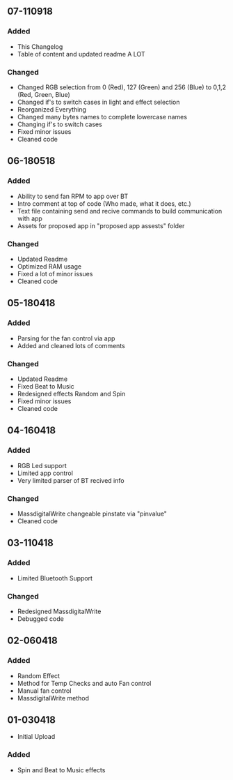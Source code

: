 ## 07-110918

### Added

- This Changelog
- Table of content and updated readme A LOT

### Changed

- Changed RGB selection from 0 (Red), 127 (Green) and 256 (Blue) to 0,1,2 (Red, Green, Blue)
- Changed if's to switch cases in light and effect selection
- Reorganized Everything
- Changed many bytes names to complete lowercase names
- Changing if's to switch cases
- Fixed minor issues
- Cleaned code

## 06-180518

### Added

- Ability to send fan RPM to app over BT
- Intro comment at top of code (Who made, what it does, etc.)
- Text file containing send and recive commands to build communication with app
- Assets for proposed app in "proposed app assests" folder

### Changed

- Updated Readme
- Optimized RAM usage
- Fixed a lot of minor issues
- Cleaned code

## 05-180418

### Added

- Parsing for the fan control via app
- Added and cleaned lots of comments

### Changed

- Updated Readme
- Fixed Beat to Music
- Redesigned effects Random and Spin
- Fixed minor issues
- Cleaned code

## 04-160418

### Added

- RGB Led support
- Limited app control
- Very limited parser of BT recived info

### Changed

- MassdigitalWrite changeable pinstate via "pinvalue"
- Cleaned code

## 03-110418

### Added

- Limited Bluetooth Support

### Changed

- Redesigned MassdigitalWrite
- Debugged code

## 02-060418

### Added
- Random Effect
- Method for Temp Checks and auto Fan control
- Manual fan control
- MassdigitalWrite method

## 01-030418

- Initial Upload

### Added
- Spin and Beat to Music effects
